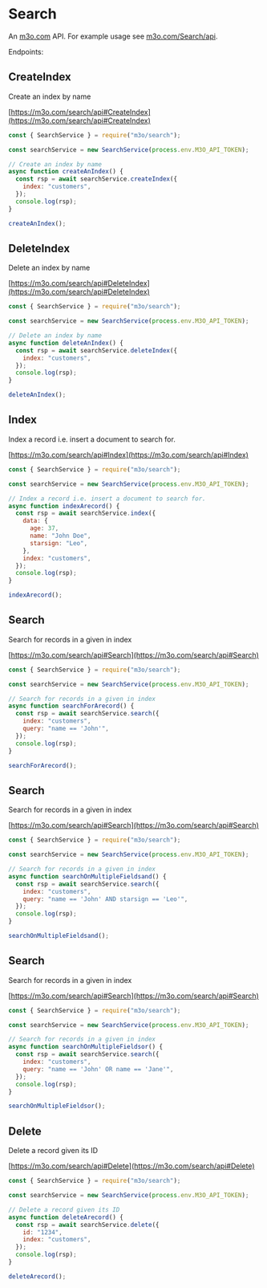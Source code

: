 # Search

An [m3o.com](https://m3o.com) API. For example usage see [m3o.com/Search/api](https://m3o.com/Search/api).

Endpoints:

## CreateIndex

Create an index by name

[https://m3o.com/search/api#CreateIndex](https://m3o.com/search/api#CreateIndex)

```js
const { SearchService } = require("m3o/search");

const searchService = new SearchService(process.env.M3O_API_TOKEN);

// Create an index by name
async function createAnIndex() {
  const rsp = await searchService.createIndex({
    index: "customers",
  });
  console.log(rsp);
}

createAnIndex();
```

## DeleteIndex

Delete an index by name

[https://m3o.com/search/api#DeleteIndex](https://m3o.com/search/api#DeleteIndex)

```js
const { SearchService } = require("m3o/search");

const searchService = new SearchService(process.env.M3O_API_TOKEN);

// Delete an index by name
async function deleteAnIndex() {
  const rsp = await searchService.deleteIndex({
    index: "customers",
  });
  console.log(rsp);
}

deleteAnIndex();
```

## Index

Index a record i.e. insert a document to search for.

[https://m3o.com/search/api#Index](https://m3o.com/search/api#Index)

```js
const { SearchService } = require("m3o/search");

const searchService = new SearchService(process.env.M3O_API_TOKEN);

// Index a record i.e. insert a document to search for.
async function indexArecord() {
  const rsp = await searchService.index({
    data: {
      age: 37,
      name: "John Doe",
      starsign: "Leo",
    },
    index: "customers",
  });
  console.log(rsp);
}

indexArecord();
```

## Search

Search for records in a given in index

[https://m3o.com/search/api#Search](https://m3o.com/search/api#Search)

```js
const { SearchService } = require("m3o/search");

const searchService = new SearchService(process.env.M3O_API_TOKEN);

// Search for records in a given in index
async function searchForArecord() {
  const rsp = await searchService.search({
    index: "customers",
    query: "name == 'John'",
  });
  console.log(rsp);
}

searchForArecord();
```

## Search

Search for records in a given in index

[https://m3o.com/search/api#Search](https://m3o.com/search/api#Search)

```js
const { SearchService } = require("m3o/search");

const searchService = new SearchService(process.env.M3O_API_TOKEN);

// Search for records in a given in index
async function searchOnMultipleFieldsand() {
  const rsp = await searchService.search({
    index: "customers",
    query: "name == 'John' AND starsign == 'Leo'",
  });
  console.log(rsp);
}

searchOnMultipleFieldsand();
```

## Search

Search for records in a given in index

[https://m3o.com/search/api#Search](https://m3o.com/search/api#Search)

```js
const { SearchService } = require("m3o/search");

const searchService = new SearchService(process.env.M3O_API_TOKEN);

// Search for records in a given in index
async function searchOnMultipleFieldsor() {
  const rsp = await searchService.search({
    index: "customers",
    query: "name == 'John' OR name == 'Jane'",
  });
  console.log(rsp);
}

searchOnMultipleFieldsor();
```

## Delete

Delete a record given its ID

[https://m3o.com/search/api#Delete](https://m3o.com/search/api#Delete)

```js
const { SearchService } = require("m3o/search");

const searchService = new SearchService(process.env.M3O_API_TOKEN);

// Delete a record given its ID
async function deleteArecord() {
  const rsp = await searchService.delete({
    id: "1234",
    index: "customers",
  });
  console.log(rsp);
}

deleteArecord();
```
